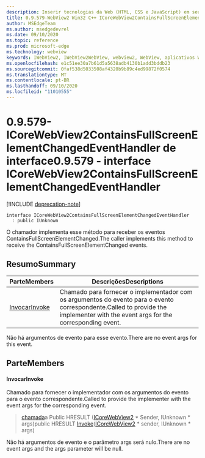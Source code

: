 ```yaml
---
description: Inserir tecnologias da Web (HTML, CSS e JavaScript) em seus aplicativos nativos com o controle WebView2 do Microsoft Edge
title: 0.9.579-WebView2 Win32 C++ ICoreWebView2ContainsFullScreenElementChangedEventHandler
author: MSEdgeTeam
ms.author: msedgedevrel
ms.date: 09/10/2020
ms.topic: reference
ms.prod: microsoft-edge
ms.technology: webview
keywords: IWebView2, IWebView2WebView, webview2, WebView, aplicativos Win32, Win32, Edge, ICoreWebView2, ICoreWebView2Controller, controle do navegador, HTML Edge, ICoreWebView2ContainsFullScreenElementChangedEventHandler
ms.openlocfilehash: e1c51ee30a7b61d5a5638adb4130b1add3bddb23
ms.sourcegitcommit: 0faf538d5033508af4320b9b89c4ed99872f0574
ms.translationtype: MT
ms.contentlocale: pt-BR
ms.lasthandoff: 09/10/2020
ms.locfileid: "11010555"
---
```

# <span data-ttu-id="ea26f-104">0.9.579-ICoreWebView2ContainsFullScreenElementChangedEventHandler de interface</span><span class="sxs-lookup"><span data-stu-id="ea26f-104">0.9.579 - interface ICoreWebView2ContainsFullScreenElementChangedEventHandler</span></span> 

[!INCLUDE [deprecation-note](../../includes/deprecation-note.md)]

```
interface ICoreWebView2ContainsFullScreenElementChangedEventHandler
  : public IUnknown
```

<span data-ttu-id="ea26f-105">O chamador implementa esse método para receber os eventos ContainsFullScreenElementChanged.</span><span class="sxs-lookup"><span data-stu-id="ea26f-105">The caller implements this method to receive the ContainsFullScreenElementChanged events.</span></span>

## <span data-ttu-id="ea26f-106">Resumo</span><span class="sxs-lookup"><span data-stu-id="ea26f-106">Summary</span></span>

 <span data-ttu-id="ea26f-107">Parte</span><span class="sxs-lookup"><span data-stu-id="ea26f-107">Members</span></span>                        | <span data-ttu-id="ea26f-108">Descrições</span><span class="sxs-lookup"><span data-stu-id="ea26f-108">Descriptions</span></span>
--------------------------------|---------------------------------------------
[<span data-ttu-id="ea26f-109">Invocar</span><span class="sxs-lookup"><span data-stu-id="ea26f-109">Invoke</span></span>](#invoke) | <span data-ttu-id="ea26f-110">Chamado para fornecer o implementador com os argumentos do evento para o evento correspondente.</span><span class="sxs-lookup"><span data-stu-id="ea26f-110">Called to provide the implementer with the event args for the corresponding event.</span></span>

<span data-ttu-id="ea26f-111">Não há argumentos de evento para esse evento.</span><span class="sxs-lookup"><span data-stu-id="ea26f-111">There are no event args for this event.</span></span>

## <span data-ttu-id="ea26f-112">Parte</span><span class="sxs-lookup"><span data-stu-id="ea26f-112">Members</span></span>

#### <span data-ttu-id="ea26f-113">Invocar</span><span class="sxs-lookup"><span data-stu-id="ea26f-113">Invoke</span></span> 

<span data-ttu-id="ea26f-114">Chamado para fornecer o implementador com os argumentos do evento para o evento correspondente.</span><span class="sxs-lookup"><span data-stu-id="ea26f-114">Called to provide the implementer with the event args for the corresponding event.</span></span>

> <span data-ttu-id="ea26f-115">[chamada](#invoke)a Public HRESULT ([ICoreWebView2](icorewebview2.md) \* Sender, IUnknown \* args)</span><span class="sxs-lookup"><span data-stu-id="ea26f-115">public HRESULT [Invoke](#invoke)([ICoreWebView2](icorewebview2.md) \* sender, IUnknown \* args)</span></span>

<span data-ttu-id="ea26f-116">Não há argumentos de evento e o parâmetro args será nulo.</span><span class="sxs-lookup"><span data-stu-id="ea26f-116">There are no event args and the args parameter will be null.</span></span>

